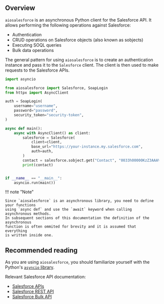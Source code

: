 ## Overview

`aiosalesforce` is an asynchronous Python client for the Salesforce API. It allows
performing the following operations against Salesforce:

- Authentication
- CRUD operations on Salesforce objects (also known as sobjects)
- Executing SOQL queries
- Bulk data operations

The general pattern for using `aiosalesforce` is to create an authentication
instance and pass it to the `Salesforce` client. The client is then used to
make requests to the Salesforce APIs.

```python
import asyncio

from aiosalesforce import Salesforce, SoapLogin
from httpx import AsyncClient

auth = SoapLogin(
    username="username",
    password="password",
    security_token="security-token",
)

async def main():
    async with AsyncClient() as client:
        salesforce = Salesforce(
            client=client,
            base_url="https://your-instance.my.salesforce.com",
            auth=auth,
        )
        contact = salesforce.sobject.get("Contact", "0033h00000KzZ3AAAV")
        print(contact)


if __name__ == "__main__":
    asyncio.run(main())
```

!!! note "Note"

    Since `aiosalesforce` is an asynchronous library, you need to define your functions
    using `async def` and use the `await` keyword when calling asynchronous methods.
    In subsequent sections of this documentation the definition of the asynchronous
    function is often ommited for brevity and it is assumed that everything
    is written inside one.

## Recommended reading

As you are using `aiosalesforce`, you should familiarize yourself with the
Python's [`asyncio` library](https://docs.python.org/3/library/asyncio.html).

Relevant Salesforce API documentation:

- [Salesforce APIs](https://developer.salesforce.com/developer-centers/integration-apis)
- [Salesforce REST API](https://developer.salesforce.com/docs/atlas.en-us.api_rest.meta/api_rest/intro_rest.htm)
- [Salesforce Bulk API](https://developer.salesforce.com/docs/atlas.en-us.api_asynch.meta/api_asynch/asynch_api_intro.htm)
